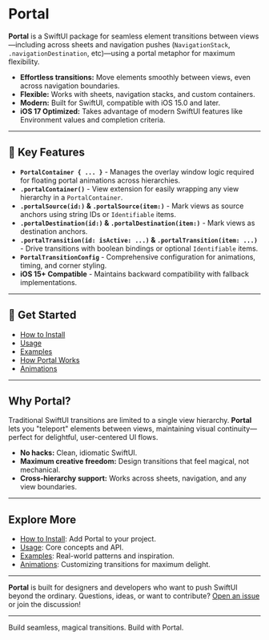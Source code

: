 # Portal

**Portal** is a SwiftUI package for seamless element transitions between views—including across sheets and navigation pushes (`NavigationStack`, `.navigationDestination`, etc)—using a portal metaphor for maximum flexibility.

- **Effortless transitions:** Move elements smoothly between views, even across navigation boundaries.
- **Flexible:** Works with sheets, navigation stacks, and custom containers.
- **Modern:** Built for SwiftUI, compatible with iOS 15.0 and later.
- **iOS 17 Optimized:** Takes advantage of modern SwiftUI features like Environment values and completion criteria.

---

## 🚀 Key Features

- **`PortalContainer { ... }`** - Manages the overlay window logic required for floating portal animations across hierarchies.
- **`.portalContainer()`** - View extension for easily wrapping any view hierarchy in a `PortalContainer`.
- **`.portalSource(id:)` & `.portalSource(item:)`** - Mark views as source anchors using string IDs or `Identifiable` items.
- **`.portalDestination(id:)` & `.portalDestination(item:)`** - Mark views as destination anchors.
- **`.portalTransition(id: isActive: ...)` & `.portalTransition(item: ...)`** - Drive transitions with boolean bindings or optional `Identifiable` items.
- **`PortalTransitionConfig`** - Comprehensive configuration for animations, timing, and corner styling.
- **iOS 15+ Compatible** - Maintains backward compatibility with fallback implementations.

---

## 🚀 Get Started

- [How to Install](./How-to-Install)
- [Usage](./Usage)
- [Examples](./Examples)
- [How Portal Works](./How-Portal-Works)
- [Animations](./Animations)

---

## Why Portal?

Traditional SwiftUI transitions are limited to a single view hierarchy. **Portal** lets you "teleport" elements between views, maintaining visual continuity—perfect for delightful, user-centered UI flows.

- **No hacks:** Clean, idiomatic SwiftUI.
- **Maximum creative freedom:** Design transitions that feel magical, not mechanical.
- **Cross-hierarchy support:** Works across sheets, navigation, and any view boundaries.

---

## Explore More

- [How to Install](./How-to-Install): Add Portal to your project.
- [Usage](./Usage): Core concepts and API.
- [Examples](./Examples): Real-world patterns and inspiration.
- [Animations](./Animations): Customizing transitions for maximum delight.

---

**Portal** is built for designers and developers who want to push SwiftUI beyond the ordinary.
Questions, ideas, or want to contribute? [Open an issue](https://github.com/aeastr/portal/issues) or join the discussion!

---

Build seamless, magical transitions. Build with Portal.